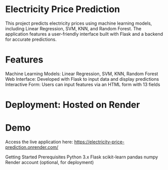 # Electricity Price Prediction
This project predicts electricity prices using machine learning models, including Linear Regression, SVM, KNN, and Random Forest. The application features a user-friendly interface built with Flask and a backend for accurate predictions.

# Features
Machine Learning Models: Linear Regression, SVM, KNN, Random Forest
Web Interface: Developed with Flask to input data and display predictions
Interactive Form: Users can input features via an HTML form with 13 fields
# Deployment: Hosted on Render
# Demo
Access the live application here: https://electricity-price-prediction.onrender.com/

Getting Started
Prerequisites
Python 3.x
Flask
scikit-learn
pandas
numpy
Render account (optional, for deployment)
